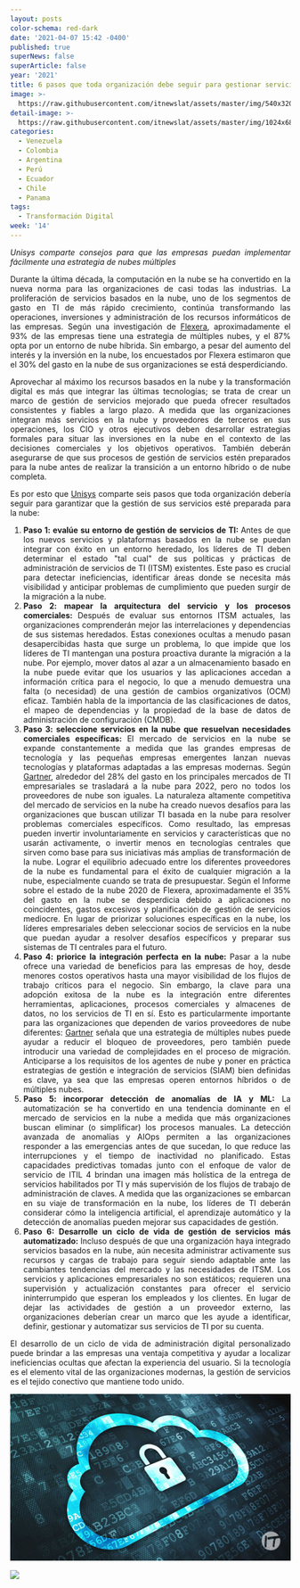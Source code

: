 ```yaml
---
layout: posts
color-schema: red-dark
date: '2021-04-07 15:42 -0400'
published: true
superNews: false
superArticle: false
year: '2021'
title: 6 pasos que toda organización debe seguir para gestionar servicios en la nube
image: >-
  https://raw.githubusercontent.com/itnewslat/assets/master/img/540x320/Cloud-Security-p.jpg
detail-image: >-
  https://raw.githubusercontent.com/itnewslat/assets/master/img/1024x680/Cloud-Security-g.jpg
categories:
  - Venezuela
  - Colombia
  - Argentina
  - Perú
  - Ecuador
  - Chile
  - Panama
tags:
  - Transformación Digital
week: '14'
---
```

<p style="text-align: justify;"><em>Unisys comparte consejos para que las empresas puedan implementar fácilmente una estrategia de nubes múltiples </em></p>
<p style="text-align: justify;">Durante la última década, la computación en la nube se ha convertido en la nueva norma para las organizaciones de casi todas las industrias. La proliferación de servicios basados ​​en la nube, uno de los segmentos de gasto en TI de más rápido crecimiento, continúa transformando las operaciones, inversiones y administración de los recursos informáticos de las empresas. Según una investigación de <a href="https://www.flexera.com/blog/industry-trends/trend-of-cloud-computing-2020/">Flexera</a>, aproximadamente el 93% de las empresas tiene una estrategia de múltiples nubes, y el 87% opta por un entorno de nube híbrida. Sin embargo, a pesar del aumento del interés y la inversión en la nube, los encuestados por Flexera estimaron que el 30% del gasto en la nube de sus organizaciones se está desperdiciando.</p>
<p style="text-align: justify;">Aprovechar al máximo los recursos basados ​​en la nube y la transformación digital es más que integrar las últimas tecnologías; se trata de crear un marco de gestión de servicios mejorado que pueda ofrecer resultados consistentes y fiables a largo plazo. A medida que las organizaciones integran más servicios en la nube y proveedores de terceros en sus operaciones, los CIO y otros ejecutivos deben desarrollar estrategias formales para situar las inversiones en la nube en el contexto de las decisiones comerciales y los objetivos operativos. También deberán asegurarse de que sus procesos de gestión de servicios estén preparados para la nube antes de realizar la transición a un entorno híbrido o de nube completa.</p>
<p style="text-align: justify;">Es por esto que <a href="https://www.unisys.com/">Unisys</a> comparte seis pasos que toda organización debería seguir para garantizar que la gestión de sus servicios esté preparada para la nube:</p>

<ol style="text-align: justify;">
	<li> <strong>Paso 1: evalúe su entorno de gestión de servicios de TI: </strong>Antes de que los nuevos servicios y plataformas basados en la nube se puedan integrar con éxito en un entorno heredado, los líderes de TI deben determinar el estado "tal cual" de sus políticas y prácticas de administración de servicios de TI (ITSM) existentes. Este paso es crucial para detectar ineficiencias, identificar áreas donde se necesita más visibilidad y anticipar problemas de cumplimiento que pueden surgir de la migración a la nube.</li>
	<li><strong> Paso 2: mapear la arquitectura del servicio y los procesos comerciales:</strong> Después de evaluar sus entornos ITSM actuales, las organizaciones comprenderán mejor las interrelaciones y dependencias de sus sistemas heredados. Estas conexiones ocultas a menudo pasan desapercibidas hasta que surge un problema, lo que impide que los líderes de TI mantengan una postura proactiva durante la migración a la nube. Por ejemplo, mover datos al azar a un almacenamiento basado en la nube puede evitar que los usuarios y las aplicaciones accedan a información crítica para el negocio, lo que a menudo demuestra una falta (o necesidad) de una gestión de cambios organizativos (OCM) eficaz. También habla de la importancia de las clasificaciones de datos, el mapeo de dependencias y la propiedad de la base de datos de administración de configuración (CMDB).</li>
	<li><strong>Paso 3: seleccione servicios en la nube que resuelvan necesidades comerciales específicas: </strong>El mercado de servicios en la nube se expande constantemente a medida que las grandes empresas de tecnología y las pequeñas empresas emergentes lanzan nuevas tecnologías y plataformas adaptadas a las empresas modernas. Según <a href="https://www.gartner.com/en/newsroom/press-releases/2018-09-18-gartner-says-28-percent-of-spending-in-key-IT-segments-will-shift-to-the-cloud-by-2022">Gartner</a>, alrededor del 28% del gasto en los principales mercados de TI empresariales se trasladará a la nube para 2022, pero no todos los proveedores de nube son iguales. La naturaleza altamente competitiva del mercado de servicios en la nube ha creado nuevos desafíos para las organizaciones que buscan utilizar TI basada en la nube para resolver problemas comerciales específicos. Como resultado, las empresas pueden invertir involuntariamente en servicios y características que no usarán activamente, o invertir menos en tecnologías centrales que sirven como base para sus iniciativas más amplias de transformación de la nube. Lograr el equilibrio adecuado entre los diferentes proveedores de la nube es fundamental para el éxito de cualquier migración a la nube, especialmente cuando se trata de presupuestar. Según el Informe sobre el estado de la nube 2020 de Flexera, aproximadamente el 35% del gasto en la nube se desperdicia debido a aplicaciones no coincidentes, gastos excesivos y planificación de gestión de servicios mediocre. En lugar de priorizar soluciones específicas en la nube, los líderes empresariales deben seleccionar socios de servicios en la nube que puedan ayudar a resolver desafíos específicos y preparar sus sistemas de TI centrales para el futuro.</li>
	<li><strong>Paso 4: priorice la integración perfecta en la nube: </strong>Pasar a la nube ofrece una variedad de beneficios para las empresas de hoy, desde menores costos operativos hasta una mayor visibilidad de los flujos de trabajo críticos para el negocio. Sin embargo, la clave para una adopción exitosa de la nube es la integración entre diferentes herramientas, aplicaciones, procesos comerciales y almacenes de datos, no los servicios de TI en sí. Esto es particularmente importante para las organizaciones que dependen de varios proveedores de nube diferentes: <a href="https://www.gartner.com/smarterwithgartner/4-trends-impacting-cloud-adoption-in-2020/">Gartner</a> señala que una estrategia de múltiples nubes puede ayudar a reducir el bloqueo de proveedores, pero también puede introducir una variedad de complejidades en el proceso de migración. Anticiparse a los requisitos de los agentes de nube y poner en práctica estrategias de gestión e integración de servicios (SIAM) bien definidas es clave, ya sea que las empresas operen entornos híbridos o de múltiples nubes.</li>
	<li><strong>Paso 5: incorporar detección de anomalías de IA y ML:</strong> La automatización se ha convertido en una tendencia dominante en el mercado de servicios en la nube a medida que más organizaciones buscan eliminar (o simplificar) los procesos manuales. La detección avanzada de anomalías y AIOps permiten a las organizaciones responder a las emergencias antes de que sucedan, lo que reduce las interrupciones y el tiempo de inactividad no planificado. Estas capacidades predictivas tomadas junto con el enfoque de valor de servicio de ITIL 4 brindan una imagen más holística de la entrega de servicios habilitados por TI y más supervisión de los flujos de trabajo de administración de claves. A medida que las organizaciones se embarcan en su viaje de transformación en la nube, los líderes de TI deberán considerar cómo la inteligencia artificial, el aprendizaje automático y la detección de anomalías pueden mejorar sus capacidades de gestión.</li>
	<li><strong>Paso 6: Desarrolle un ciclo de vida de gestión de servicios más automatizado:</strong> Incluso después de que una organización haya integrado servicios basados en la nube, aún necesita administrar activamente sus recursos y cargas de trabajo para seguir siendo adaptable ante las cambiantes tendencias del mercado y las necesidades de ITSM. Los servicios y aplicaciones empresariales no son estáticos; requieren una supervisión y actualización constantes para ofrecer el servicio ininterrumpido que esperan los empleados y los clientes. En lugar de dejar las actividades de gestión a un proveedor externo, las organizaciones deberían crear un marco que les ayude a identificar, definir, gestionar y automatizar sus servicios de TI por su cuenta.</li>
</ol>
<p style="text-align: justify;">El desarrollo de un ciclo de vida de administración digital personalizado puede brindar a las empresas una ventaja competitiva y ayudar a localizar ineficiencias ocultas que afectan la experiencia del usuario. Si la tecnología es el elemento vital de las organizaciones modernas, la gestión de servicios es el tejido conectivo que mantiene todo unido.</p>

![](https://raw.githubusercontent.com/itnewslat/assets/master/img/540x320/Cloud-Security-p.jpg)

<img src="https://tracker.metricool.com/c3po.jpg?hash=56f88a41e39ab42c063cc51676587a04"/>